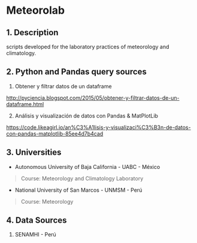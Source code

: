 # Meteorolab

## 1. Description

scripts developed for the laboratory practices of meteorology and climatology.


## 2. Python and Pandas query sources

1. Obtener y filtrar datos de un dataframe

http://pyciencia.blogspot.com/2015/05/obtener-y-filtrar-datos-de-un-dataframe.html

2. Análisis y visualización de datos con Pandas & MatPlotLib

https://code.likeagirl.io/an%C3%A1lisis-y-visualizaci%C3%B3n-de-datos-con-pandas-matplotlib-85ee4d7b4cad


## 3. Universities

- Autonomous University of Baja California - UABC - México
> Course: Meteorology and Climatology Laboratory

- National University of San Marcos - UNMSM - Perú
> Course: Meteorology

## 4. Data Sources

1. SENAMHI - Perú
